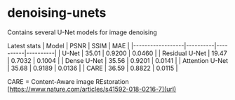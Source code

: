 # denoising-unets
Contains several U-Net models for image denoising

Latest stats
| Model            | PSNR     | SSIM     | MAE      |
|------------------|----------|----------|----------|
| U-Net            | 35.01    | 0.9200   | 0.0460   |
| Residual U-Net   | 19.47    | 0.7032   | 0.1004   |
| Dense U-Net      | 35.56    | 0.9201   | 0.0141   |
| Attention U-Net  | 35.68    | 0.9189   | 0.0136   |
| CARE             | 36.59    | 0.8822   | 0.0115   |

CARE = Content-Aware image REstoration
[https://www.nature.com/articles/s41592-018-0216-7](url)
